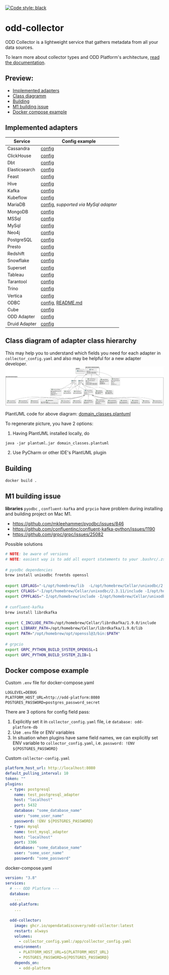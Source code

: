 [![Code style: black](https://img.shields.io/badge/code%20style-black-000000.svg)](https://github.com/psf/black)
# odd-collector
ODD Collector is a lightweight service that gathers metadata from all your data sources.

To learn more about collector types and ODD Platform's architecture, [read the documentation](https://docs.opendatadiscovery.org/architecture).

## Preview:
 - [Implemented adapters](#implemented-adapters)
 - [Class diagramm](#class-diagram-of-adapter-class-hierarchy)
 - [Building](#building)
 - [M1 building issue](#m1-building-issue)
 - [Docker compose example](#docker-compose-example)

## Implemented adapters
| Service       | Config example                                                                          |
|---------------|-----------------------------------------------------------------------------------------|
| Cassandra     | [config](config_examples/cassandra.yaml)                                                |
| ClickHouse    | [config](config_examples/clickhouse.yaml)                                               |
| Dbt           | [config](config_examples/dbt.yaml)                                                      |
| Elasticsearch | [config](config_examples/elasticsearch.yaml)                                            |
| Feast         | [config](config_examples/feast.yaml)                                                    |
| Hive          | [config](config_examples/hive.yaml)                                                     |
| Kafka         | [config](config_examples/kafka.yaml)                                                    |
| Kubeflow      | [config](config_examples/kubeflow.yaml)                                                 |
| MariaDB       | [config](config_examples/mysql.yaml), _supported via MySql adapter_                     |
| MongoDB       | [config](config_examples/mongodb.yaml)                                                  |
| MSSql         | [config](config_examples/mssql.yaml)                                                    |
| MySql         | [config](config_examples/mysql.yaml)                                                    |
| Neo4j         | [config](config_examples/neo4j.yaml)                                                    |
| PostgreSQL    | [config](config_examples/postgresql.yaml)                                               |
| Presto        | [config](config_examples/presto.yaml)                                                   |
| Redshift      | [config](config_examples/redshift.yaml)                                                 |
| Snowflake     | [config](config_examples/snowflake.yaml)                                                |
| Superset      | [config](config_examples/superset.yaml)                                                 |
| Tableau       | [config](config_examples/tableau.yaml)                                                  |
| Tarantool     | [config](config_examples/tarantool.yaml)                                                |
| Trino         | [config](config_examples/trino.yaml)                                                    |
| Vertica       | [config](config_examples/vertica.yaml)                                                  |
| ODBC          | [config](config_examples/odbc.yaml), [README.md](odd_collector/adapters/odbc/README.md) |
| Cube          | [config](config_examples/cubejs.yaml)                                                   |
| ODD Adapter   | [config](config_examples/odd_adapter.yaml)                                              |
| Druid Adapter | [config](config_examples/druid.yaml)                                                    |


## Class diagram of adapter class hierarchy
This may help you to understand which fields you need for each adapter in `collector_config.yaml` and also may be helpful for a new adapter developer.
![Adapter domain class hierarchy](adapter_domain_classes.png)

PlantUML code for above diagram: [domain_classes.plantuml](domain_classes.plantuml)

To regenerate picture, you have 2 options:
1. Having PlantUML installed locally, do
```shell
java -jar plantuml.jar domain_classes.plantuml
```
2. Use PyCharm or other IDE's PlantUML plugin


## Building
```bash
docker build .
```

## M1 building issue

**libraries** `pyodbc` , `confluent-kafka` and `grpcio`   have problem during installing and building project on Mac M1.

- https://github.com/mkleehammer/pyodbc/issues/846
- https://github.com/confluentinc/confluent-kafka-python/issues/1190
- https://github.com/grpc/grpc/issues/25082

Possible solutions
```bash
# NOTE: be aware of versions
# NOTE: easiest way is to add all export statements to your .bashrc/.zshrc file

# pyodbc dependencies
brew install unixodbc freetds openssl

export LDFLAGS="-L/opt/homebrew/lib  -L/opt/homebrew/Cellar/unixodbc/2.3.11/include -L/opt/homebrew/opt/freetds/lib -L/opt/homebrew/opt/openssl@3/lib"
export CFLAGS="-I/opt/homebrew/Cellar/unixodbc/2.3.11/include -I/opt/homebrew/opt/freetds/include"
export CPPFLAGS="-I/opt/homebrew/include -I/opt/homebrew/Cellar/unixodbc/2.3.11/include -I/opt/homebrew/opt/openssl@3/include"

# cunfluent-kafka
brew install librdkafka

export C_INCLUDE_PATH=/opt/homebrew/Cellar/librdkafka/1.9.0/include
export LIBRARY_PATH=/opt/homebrew/Cellar/librdkafka/1.9.0/lib
export PATH="/opt/homebrew/opt/openssl@3/bin:$PATH"

# grpcio
export GRPC_PYTHON_BUILD_SYSTEM_OPENSSL=1
export GRPC_PYTHON_BUILD_SYSTEM_ZLIB=1
```

## Docker compose example
Custom `.env` file for docker-compose.yaml
```
LOGLEVEL=DEBUG
PLATFORM_HOST_URL=http://odd-platform:8080
POSTGRES_PASSWORD=postgres_password_secret
```

There are 3 options for config field pass:
1. Explicitly set it in `collector_config.yaml` file, i.e `database: odd-platform-db`
2. Use `.env` file or ENV variables
3. In situation when plugins have same field names, we can  explicitly set ENV variable to `collector_config.yaml`, i.e. `password: !ENV ${POSTGRES_PASSWORD}`

Custom `collector-config.yaml`
```yaml
platform_host_url: http://localhost:8080
default_pulling_interval: 10
token: ""
plugins:
  - type: postgresql
    name: test_postgresql_adapter
    host: "localhost"
    port: 5432
    database: "some_database_name"
    user: "some_user_name"
    password: !ENV ${POSTGRES_PASSWORD}
  - type: mysql
    name: test_mysql_adapter
    host: "localhost"
    port: 3306
    database: "some_database_name"
    user: "some_user_name"
    password: "some_password"
```

docker-compose.yaml
```yaml
version: "3.8"
services:
  # --- ODD Platform ---
  database:
    ...
  odd-platform:
    ...
  
  odd-collector:
    image: ghcr.io/opendatadiscovery/odd-collector:latest
    restart: always
    volumes:
      - collector_config.yaml:/app/collector_config.yaml
    environment:
      - PLATFORM_HOST_URL=${PLATFORM_HOST_URL}
      - POSTGRES_PASSWORD=${POSTGRES_PASSWORD}
    depends_on:
      - odd-platform
```
